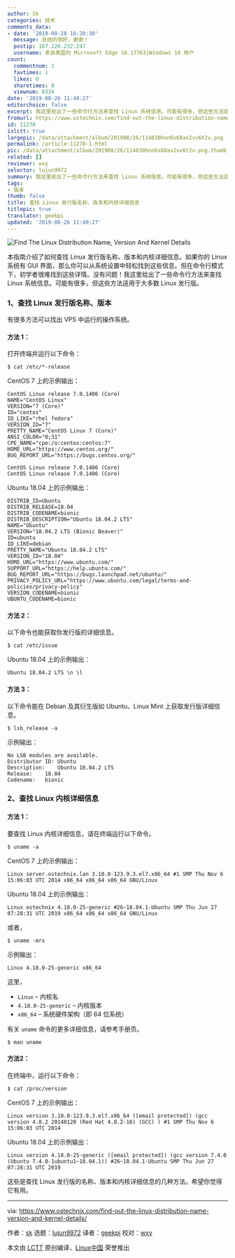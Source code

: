 ```yaml
---
author: Sk
categories: 技术
comments_data:
- date: '2019-08-28 16:20:30'
  message: 总结的很好，谢谢！
  postip: 167.220.232.247
  username: 来自美国的 Microsoft Edge 18.17763|Windows 10 用户
count:
  commentnum: 1
  favtimes: 1
  likes: 0
  sharetimes: 0
  viewnum: 8334
date: '2019-08-26 11:40:27'
editorchoice: false
excerpt: 我这里给出了一些命令行方法来查找 Linux 系统信息。可能有很多，但这些方法适用于大多数 Linux 发行版。
fromurl: https://www.ostechnix.com/find-out-the-linux-distribution-name-version-and-kernel-details/
id: 11270
islctt: true
largepic: /data/attachment/album/201908/26/114030hnn6s68ax2vv6t2v.png
permalink: /article-11270-1.html
pic: /data/attachment/album/201908/26/114030hnn6s68ax2vv6t2v.png.thumb.jpg
related: []
reviewer: wxy
selector: lujun9972
summary: 我这里给出了一些命令行方法来查找 Linux 系统信息。可能有很多，但这些方法适用于大多数 Linux 发行版。
tags:
- 版本
thumb: false
title: 查找 Linux 发行版名称、版本和内核详细信息
titlepic: true
translator: geekpi
updated: '2019-08-26 11:40:27'
---
```


![Find The Linux Distribution Name, Version And Kernel Details](/data/attachment/album/201908/26/114030hnn6s68ax2vv6t2v.png)


本指南介绍了如何查找 Linux 发行版名称、版本和内核详细信息。如果你的 Linux 系统有 GUI 界面，那么你可以从系统设置中轻松找到这些信息。但在命令行模式下，初学者很难找到这些详情。没有问题！我这里给出了一些命令行方法来查找 Linux 系统信息。可能有很多，但这些方法适用于大多数 Linux 发行版。


### 1、查找 Linux 发行版名称、版本


有很多方法可以找出 VPS 中运行的操作系统。


#### 方法 1：


打开终端并运行以下命令：



```
$ cat /etc/*-release
```

CentOS 7 上的示例输出：



```
CentOS Linux release 7.0.1406 (Core)
NAME="CentOS Linux"
VERSION="7 (Core)"
ID="centos"
ID_LIKE="rhel fedora"
VERSION_ID="7"
PRETTY_NAME="CentOS Linux 7 (Core)"
ANSI_COLOR="0;31"
CPE_NAME="cpe:/o:centos:centos:7"
HOME_URL="https://www.centos.org/"
BUG_REPORT_URL="https://bugs.centos.org/"

CentOS Linux release 7.0.1406 (Core)
CentOS Linux release 7.0.1406 (Core)
```

Ubuntu 18.04 上的示例输出：



```
DISTRIB_ID=Ubuntu
DISTRIB_RELEASE=18.04
DISTRIB_CODENAME=bionic
DISTRIB_DESCRIPTION="Ubuntu 18.04.2 LTS"
NAME="Ubuntu"
VERSION="18.04.2 LTS (Bionic Beaver)"
ID=ubuntu
ID_LIKE=debian
PRETTY_NAME="Ubuntu 18.04.2 LTS"
VERSION_ID="18.04"
HOME_URL="https://www.ubuntu.com/"
SUPPORT_URL="https://help.ubuntu.com/"
BUG_REPORT_URL="https://bugs.launchpad.net/ubuntu/"
PRIVACY_POLICY_URL="https://www.ubuntu.com/legal/terms-and-policies/privacy-policy"
VERSION_CODENAME=bionic
UBUNTU_CODENAME=bionic
```

#### 方法 2：


以下命令也能获取你发行版的详细信息。



```
$ cat /etc/issue
```

Ubuntu 18.04 上的示例输出：



```
Ubuntu 18.04.2 LTS \n \l
```

#### 方法 3：


以下命令能在 Debian 及其衍生版如 Ubuntu、Linux Mint 上获取发行版详细信息。



```
$ lsb_release -a
```

示例输出：



```
No LSB modules are available.
Distributor ID: Ubuntu
Description:    Ubuntu 18.04.2 LTS
Release:    18.04
Codename:   bionic
```

### 2、查找 Linux 内核详细信息


#### 方法 1：


要查找 Linux 内核详细信息，请在终端运行以下命令。



```
$ uname -a
```

CentOS 7 上的示例输出：



```
Linux server.ostechnix.lan 3.10.0-123.9.3.el7.x86_64 #1 SMP Thu Nov 6 15:06:03 UTC 2014 x86_64 x86_64 x86_64 GNU/Linux
```

Ubuntu 18.04 上的示例输出：



```
Linux ostechnix 4.18.0-25-generic #26~18.04.1-Ubuntu SMP Thu Jun 27 07:28:31 UTC 2019 x86_64 x86_64 x86_64 GNU/Linux
```

或者，



```
$ uname -mrs
```

示例输出：



```
Linux 4.18.0-25-generic x86_64
```

这里，


* `Linux` – 内核名
* `4.18.0-25-generic` – 内核版本
* `x86_64` – 系统硬件架构（即 64 位系统）


有关 `uname` 命令的更多详细信息，请参考手册页。



```
$ man uname
```

#### 方法2：


在终端中，运行以下命令：



```
$ cat /proc/version
```

CentOS 7 上的示例输出：



```
Linux version 3.10.0-123.9.3.el7.x86_64 ([email protected]) (gcc version 4.8.2 20140120 (Red Hat 4.8.2-16) (GCC) ) #1 SMP Thu Nov 6 15:06:03 UTC 2014
```

Ubuntu 18.04 上的示例输出：



```
Linux version 4.18.0-25-generic ([email protected]) (gcc version 7.4.0 (Ubuntu 7.4.0-1ubuntu1~18.04.1)) #26~18.04.1-Ubuntu SMP Thu Jun 27 07:28:31 UTC 2019
```

这些是查找 Linux 发行版的名称、版本和内核详细信息的几种方法。希望你觉得它有用。




---


via: <https://www.ostechnix.com/find-out-the-linux-distribution-name-version-and-kernel-details/>


作者：[sk](https://www.ostechnix.com/author/sk/) 选题：[lujun9972](https://github.com/lujun9972) 译者：[geekpi](https://github.com/geekpi) 校对：[wxy](https://github.com/wxy)


本文由 [LCTT](https://github.com/LCTT/TranslateProject) 原创编译，[Linux中国](https://linux.cn/) 荣誉推出